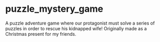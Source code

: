 # puzzle_mystery_game

A puzzle adventure game where our protagonist must solve a series of puzzles in order to rescue his kidnapped wife! Originally made as a Christmas present for my friends.
